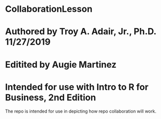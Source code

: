 # CollaborationLesson
# Authored by Troy A. Adair, Jr., Ph.D. 11/27/2019
# Editited by Augie Martinez
# Intended for use with Intro to R for Business, 2nd Edition

The repo is intended for use in depicting how repo collaboration will work.
